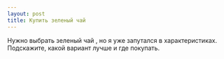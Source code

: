 ```yaml
---
layout: post 
title: Купить зеленый чай 
--- 
```

Нужно выбрать зеленый чай , но я уже запутался в характеристиках. Подскажите, какой вариант лучше и где покупать.
